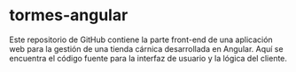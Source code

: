 # tormes-angular
Este repositorio de GitHub contiene la parte front-end de una aplicación web para la gestión de una tienda cárnica desarrollada en Angular. Aquí se encuentra el código fuente para la interfaz de usuario y la lógica del cliente.
